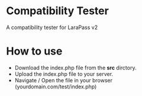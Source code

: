 # Compatibility Tester
A compatibility tester for LaraPass v2

# How to use
+ Download the index.php file from the **src** dirctory.
+ Upload the index.php file to your server.
+ Navigate / Open the file in your browser (yourdomain.com/test/index.php)
